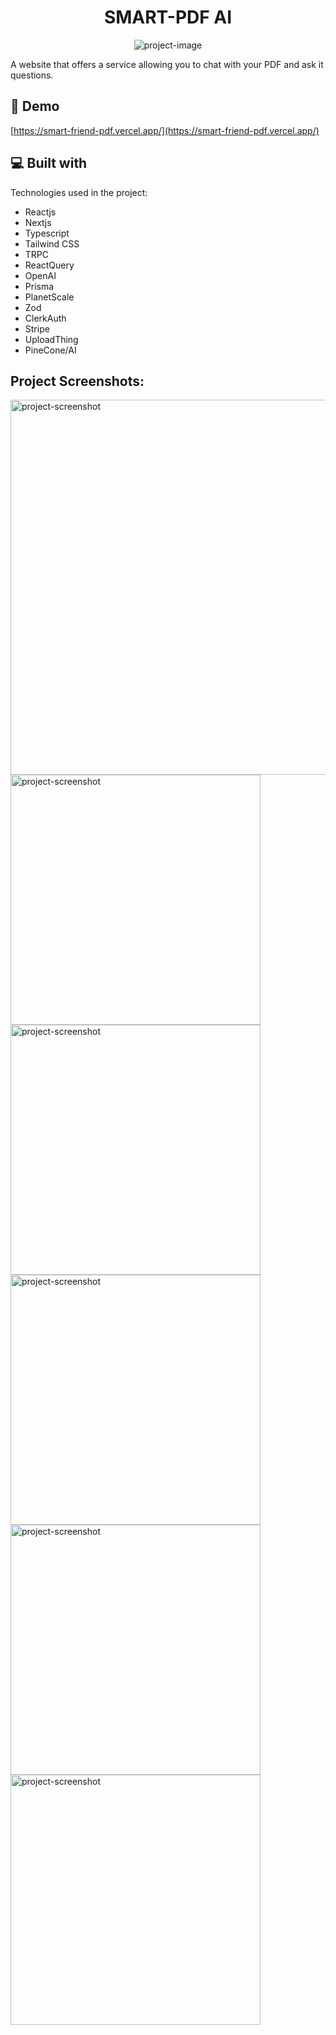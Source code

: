 <h1 align="center" id="title">SMART-PDF AI</h1>

<p align="center"><img src="https://i.postimg.cc/3rfP8bJZ/1.png" alt="project-image"></p>

<p id="description">A website that offers a service allowing you to chat with your PDF and ask it questions.</p>

<h2>🚀 Demo</h2>

[https://smart-friend-pdf.vercel.app/](https://smart-friend-pdf.vercel.app/)



<h2>💻 Built with</h2>

Technologies used in the project:

*   Reactjs
*   Nextjs
*   Typescript
*   Tailwind CSS
*   TRPC
*   ReactQuery
*   OpenAI
*   Prisma
*   PlanetScale
*   Zod
*   ClerkAuth
*   Stripe
*   UploadThing
*   PineCone/AI

<h2>Project Screenshots:</h2>

<img src="https://i.postimg.cc/3rfP8bJZ/1.png" alt="project-screenshot" width="600" height="600/">

<img src="https://i.postimg.cc/MGmYmwVy/2.png" alt="project-screenshot" width="400" height="400/">

<img src="https://i.postimg.cc/BvSFsKPK/3.png" alt="project-screenshot" width="400" height="400/">

<img src="https://i.postimg.cc/NLvyn9wL/5.png" alt="project-screenshot" width="400" height="400/">

<img src="https://i.postimg.cc/fTvYVsnX/7.png" alt="project-screenshot" width="400" height="400/">

<img src="https://i.postimg.cc/vZq9vvmZ/9.png" alt="project-screenshot" width="400" height="400/">

  
